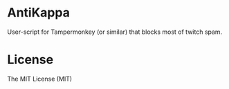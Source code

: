 # AntiKappa

User-script for Tampermonkey (or similar) that blocks most of twitch spam.

# License

The MIT License (MIT)
